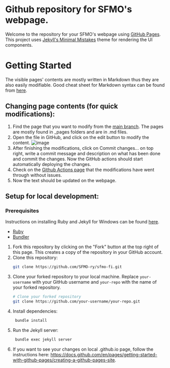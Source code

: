 # Github repository for SFMO's webpage.

Welcome to the repository for your SFMO's webpage using [GitHub Pages](https://pages.github.com). This project uses [Jekyll's Minimal Mistakes](https://mmistakes.github.io/minimal-mistakes/) theme for rendering the UI components.

# Getting Started

The visible pages' contents are mostly written in Markdown thus they are also easily modifiable. Good cheat sheet for Markdown syntax can be found from [here](https://www.markdownguide.org/cheat-sheet/).

## Changing page contents (for quick modifications):
 1. Find the page that you want to modify from the [main branch](https://github.com/SFMO-ry/sfmo-fi). The pages are mostly found in _pages folders and are in .md files.
 2. Open the file in GitHub, and click on the edit button to modify the content.
![image](https://github.com/SFMO-ry/sfmo-fi/assets/63156337/c80f9da2-dea0-4e65-9e78-05ebd69cd4dc)
 3. After finishing the modifications, click on Commit changes... on top right, write a commit message and description on what has been done and commit the changes. Now the GitHub actions should start automatically deploying the changes.
 4. Check on the [Github Actions page](https://github.com/SFMO-ry/sfmo-fi/actions) that the modifications have went through without issues.
 5. Now the text should be updated on the webpage.


## Setup for local development:
### Prerequisites
Instructions on installing Ruby and Jekyll for Windows can be found [here](https://jekyllrb.com/docs/installation/windows/). 
- [Ruby](https://www.ruby-lang.org/)
- [Bundler](https://bundler.io/)

1. Fork this repository by clicking on the "Fork" button at the top right of this page. This creates a copy of the repository in your GitHub account.
1. Clone this repository:
   ```bash
   git clone https://github.com/SFMO-ry/sfmo-fi.git
2. Clone your forked repository to your local machine. Replace `your-username` with your GitHub username and `your-repo` with the name of your forked repository.
   ```bash
   # Clone your forked repository
   git clone https://github.com/your-username/your-repo.git
4. Install dependencies:
   ```bash
    bundle install
6. Run the Jekyll server:
   ```bash
    bundle exec jekyll server
7. If you want to see your changes on local <user>.github.io page, follow the instructions here: https://docs.github.com/en/pages/getting-started-with-github-pages/creating-a-github-pages-site.
